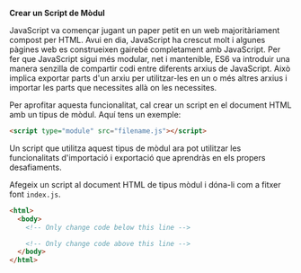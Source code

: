 **Crear un Script de Mòdul**

JavaScript va començar jugant un paper petit en un web majoritàriament compost per HTML. Avui en dia, JavaScript ha crescut molt i algunes pàgines web es construeixen gairebé completament amb JavaScript. Per fer que JavaScript sigui més modular, net i mantenible, ES6 va introduir una manera senzilla de compartir codi entre diferents arxius de JavaScript. Això implica exportar parts d'un arxiu per utilitzar-les en un o més altres arxius i importar les parts que necessites allà on les necessites.

Per aprofitar aquesta funcionalitat, cal crear un script en el document HTML amb un tipus de mòdul. Aquí tens un exemple:

```html
<script type="module" src="filename.js"></script>
```

Un script que utilitza aquest tipus de mòdul ara pot utilitzar les funcionalitats d'importació i exportació que aprendràs en els propers desafiaments.

Afegeix un script al document HTML de tipus mòdul i dóna-li com a fitxer font `index.js`.

```html
<html>
  <body>
    <!-- Only change code below this line -->

    <!-- Only change code above this line -->
  </body>
</html>
```
